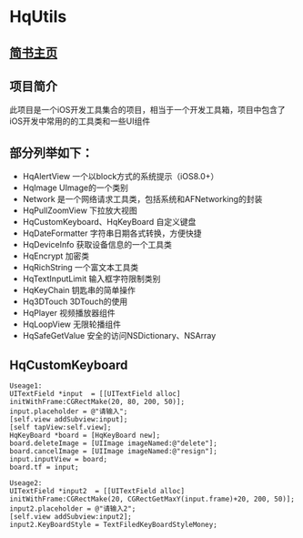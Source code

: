 # HqUtils
## [简书主页]( https://www.jianshu.com/u/b37773b21ff3)

## 项目简介
此项目是一个iOS开发工具集合的项目，相当于一个开发工具箱，项目中包含了
iOS开发中常用的的工具类和一些UI组件

## 部分列举如下：
* HqAlertView 一个以block方式的系统提示（iOS8.0+）
* HqImage UImage的一个类别
* Network 是一个网络请求工具类，包括系统和AFNetworking的封装
* HqPullZoomView 下拉放大视图
* HqCustomKeyboard、HqKeyBoard 自定义键盘
* HqDateFormatter 字符串日期各式转换，方便快捷
* HqDeviceInfo 获取设备信息的一个工具类
* HqEncrypt 加密类
* HqRichString 一个富文本工具类
* HqTextInputLimit 输入框字符限制类别
* HqKeyChain 钥匙串的简单操作
* Hq3DTouch 3DTouch的使用
* HqPlayer  视频播放器组件
* HqLoopView  无限轮播组件
* HqSafeGetValue 安全的访问NSDictionary、NSArray

## HqCustomKeyboard
```
Useage1:
UITextField *input  = [[UITextField alloc] initWithFrame:CGRectMake(20, 80, 200, 50)];
input.placeholder = @"请输入";
[self.view addSubview:input];
[self tapView:self.view];
HqKeyBoard *board = [HqKeyBoard new];
board.deleteImage = [UIImage imageNamed:@"delete"];
board.cancelImage = [UIImage imageNamed:@"resign"];
input.inputView = board;
board.tf = input;

Useage2:
UITextField *input2  = [[UITextField alloc] initWithFrame:CGRectMake(20, CGRectGetMaxY(input.frame)+20, 200, 50)];
input2.placeholder = @"请输入2";
[self.view addSubview:input2];
input2.KeyBoardStyle = TextFiledKeyBoardStyleMoney;

```
